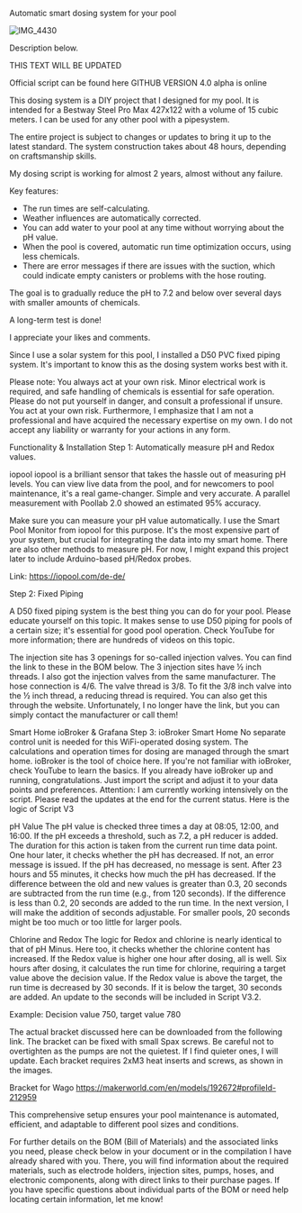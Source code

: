 Automatic smart dosing system for your pool

![IMG_4430](https://github.com/user-attachments/assets/c98a46a7-58fe-4930-9cf6-0dbd4641376a)

Description below.

THIS TEXT WILL BE UPDATED

Official script can be found here GITHUB VERSION 4.0 alpha is online

This dosing system is a DIY project that I designed for my pool. It is intended for a Bestway Steel Pro Max 427x122 with a volume of 15 cubic meters. I can be used for any other pool with a pipesystem. 

The entire project is subject to changes or updates to bring it up to the latest standard.
The system construction takes about 48 hours, depending on craftsmanship skills.

My dosing script is working for almost 2 years, almost without any failure. 

Key features:
- The run times are self-calculating.
- Weather influences are automatically corrected.
- You can add water to your pool at any time without worrying about the pH value.
- When the pool is covered, automatic run time optimization occurs, using less chemicals.
- There are error messages if there are issues with the suction, which could indicate empty canisters or problems with the hose routing.
 
The goal is to gradually reduce the pH to 7.2 and below over several days with smaller amounts of chemicals.

A long-term test is done!
 
I appreciate your likes and comments.

Since I use a solar system for this pool, I installed a D50 PVC fixed piping system. It's important to know this as the dosing system works best with it.
 
Please note: You always act at your own risk. Minor electrical work is required, and safe handling of chemicals is essential for safe operation. Please do not put yourself in danger, and consult a professional if unsure. You act at your own risk. Furthermore, I emphasize that I am not a professional and have acquired the necessary expertise on my own.
I do not accept any liability or warranty for your actions in any form.





Functionality & Installation
Step 1: Automatically measure pH and Redox values.
 
iopool
iopool is a brilliant sensor that takes the hassle out of measuring pH levels. You can view live data from the pool, and for newcomers to pool maintenance, it's a real game-changer. Simple and very accurate. A parallel measurement with Poollab 2.0 showed an estimated 95% accuracy.
 
Make sure you can measure your pH value automatically. I use the Smart Pool Monitor from iopool for this purpose. It's the most expensive part of your system, but crucial for integrating the data into my smart home. There are also other methods to measure pH. For now, I might expand this project later to include Arduino-based pH/Redox probes.
 
Link: https://iopool.com/de-de/
 
Step 2: Fixed Piping
 
A D50 fixed piping system is the best thing you can do for your pool. Please educate yourself on this topic. It makes sense to use D50 piping for pools of a certain size; it's essential for good pool operation. Check YouTube for more information; there are hundreds of videos on this topic.
 
The injection site has 3 openings for so-called injection valves. You can find the link to these in the BOM below. The 3 injection sites have ½ inch threads. I also got the injection valves from the same manufacturer. The hose connection is 4/6. The valve thread is 3/8. To fit the 3/8 inch valve into the ½ inch thread, a reducing thread is required. You can also get this through the website. Unfortunately, I no longer have the link, but you can simply contact the manufacturer or call them!
 
Smart Home
ioBroker & Grafana
Step 3: ioBroker Smart Home
No separate control unit is needed for this WiFi-operated dosing system. The calculations and operation times for dosing are managed through the smart home. ioBroker is the tool of choice here. If you're not familiar with ioBroker, check YouTube to learn the basics. If you already have ioBroker up and running, congratulations. Just import the script and adjust it to your data points and preferences.
Attention: I am currently working intensively on the script. Please read the updates at the end for the current status.
Here is the logic of Script V3
 
pH Value
The pH value is checked three times a day at 08:05, 12:00, and 16:00. If the pH exceeds a threshold, such as 7.2, a pH reducer is added. The duration for this action is taken from the current run time data point. One hour later, it checks whether the pH has decreased. If not, an error message is issued. If the pH has decreased, no message is sent. After 23 hours and 55 minutes, it checks how much the pH has decreased. If the difference between the old and new values is greater than 0.3, 20 seconds are subtracted from the run time (e.g., from 120 seconds). If the difference is less than 0.2, 20 seconds are added to the run time. In the next version, I will make the addition of seconds adjustable. For smaller pools, 20 seconds might be too much or too little for larger pools.

Chlorine and Redox
The logic for Redox and chlorine is nearly identical to that of pH Minus. Here too, it checks whether the chlorine content has increased. If the Redox value is higher one hour after dosing, all is well.
Six hours after dosing, it calculates the run time for chlorine, requiring a target value above the decision value.
If the Redox value is above the target, the run time is decreased by 30 seconds. If it is below the target, 30 seconds are added. An update to the seconds will be included in Script V3.2.

Example: Decision value 750, target value 780

The actual bracket discussed here can be downloaded from the following link. The bracket can be fixed with small Spax screws. Be careful not to overtighten as the pumps are not the quietest. If I find quieter ones, I will update. Each bracket requires 2xM3 heat inserts and screws, as shown in the images.
 
Bracket for Wago
https://makerworld.com/en/models/192672#profileId-212959
 
This comprehensive setup ensures your pool maintenance is automated, efficient, and adaptable to different pool sizes and conditions.
 
For further details on the BOM (Bill of Materials) and the associated links you need, please check below in your document or in the compilation I have already shared with you. There, you will find information about the required materials, such as electrode holders, injection sites, pumps, hoses, and electronic components, along with direct links to their purchase pages. If you have specific questions about individual parts of the BOM or need help locating certain information, let me know! 
